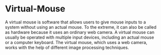 # Virtual-Mouse

A virtual mouse is software that allows users to give mouse inputs to a
system without using an actual mouse. To the extreme, it can also be called
as hardware because it uses an ordinary web camera. A virtual mouse can
usually be operated with multiple input devices, including an
actual mouse or a computer keyboard. The virtual mouse, which uses a web
camera, works with the help of different image processing techniques.



